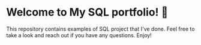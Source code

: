 # Welcome to My SQL portfolio! 📑

This repository contains examples of SQL project that I've done. Feel free to take a look and reach out if you have any questions. Enjoy!

